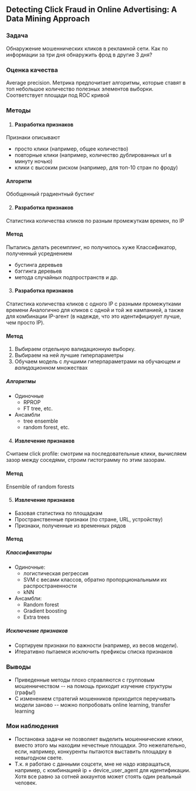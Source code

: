 ## Detecting Click Fraud in Online Advertising: A Data Mining Approach

### Задача
Обнаружение мошеннических кликов в рекламной сети. Как по информации за три дня обнаружить фрод в другие 3 дня?

### Оценка качества
Average precision. Метрика предпочитает алгоритмы, которые ставят в топ небольшое количество полезных элементов выборки. Соответствует площади под ROC кривой
### Методы
1. #### Разработка признаков
Признаки описывают
* просто клики (например, общее количество)
* повторные клики (например, количество дублированных url в минуту ночью)
* клики с высоким риском (например, для топ-10 стран по фроду)
#### Алгоритм
Обобщенный градиентный бустинг

2. #### Разработка признаков
Статистика количества кликов по разным промежуткам времен, по IP
#### Метод
Пытались делать ресемплинг, но получилось хуже 
Классификатор, полученный усреднением 
* бустинга деревьев
* бэггинга деревьев
* метода случайных подпространств и др.

3. #### Разработка признаков
Статистика количества кликов с одного IP с разными промежутками времени
Аналогично для кликов с одной и той же кампанией, а также для комбинации IP-агент (в надежде, что это идентифицирует лучше, чем просто IP). 

#### Метод
1. Выбираем отдельную валидационную выборку.
2. Выбираем на ней лучшие гиперпараметры
3. Обучаем модель с лучшими гиперпараметрами на обучающем *и валидационном*
множествах

##### Алгоритмы
* Одиночные
    - RPROP
    - FT tree, etc.
* Ансамбли
    - tree ensemble
    - random forest, etc. 

4. #### Извлечение признаков
Считаем click profile: смотрим на последовательные клики, вычисляем зазор между соседями, строим гистограмму по этим зазорам.
#### Метод
Ensemble of random forests 

5. #### Извлечение признаков
* Базовая статистика по площадкам
* Пространственные признаки (по стране, URL, устройству)
* Признаки, полученные из временных рядов

#### Метод
##### Классификаторы
* Одиночные: 
    - логистическая регрессия 
    - SVM c весами классов, обратно пропорциональными их распространенности
    - kNN
* Ансамбли:
    - Random forest
    - Gradient boosting
    - Extra trees

##### Исключение признаков
* Сортируем признаки по важности (например, из весов модели).
* Итеративно пытаемся исключить префиксы списка признаков

### Выводы
* Приведенные методы плохо справляются с групповым мошенничеством -- на помощь приходит изучение структуры (графы!)
* С изменением стратегий мошенников приходится переучивать модели заново -- можно попробовать online learning, transfer learning

### Мои наблюдения
* Постановка задачи не позволяет выделить мошеннические *клики*, вместо этого мы находим нечестные площадки. Это нежелательно, если, например, конкуренты пытаются выставить площадку в невыгодном свете.
* Т.к. я работаю с данными соцсети, мне не надо извращаться, например, с комбинацией ip + device_user_agent для идентификации. Хотя все равно за сотней аккаунтов может стоять один реальный человек.
